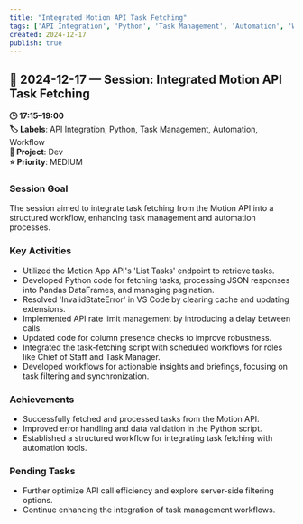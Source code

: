 ```yaml
---
title: "Integrated Motion API Task Fetching"
tags: ['API Integration', 'Python', 'Task Management', 'Automation', 'Workflow']
created: 2024-12-17
publish: true
---
```


## 📅 2024-12-17 — Session: Integrated Motion API Task Fetching

**🕒 17:15–19:00**  
**🏷️ Labels**: API Integration, Python, Task Management, Automation, Workflow  
**📂 Project**: Dev  
**⭐ Priority**: MEDIUM  


### Session Goal
The session aimed to integrate task fetching from the Motion API into a structured workflow, enhancing task management and automation processes.

### Key Activities
- Utilized the Motion App API's 'List Tasks' endpoint to retrieve tasks.
- Developed Python code for fetching tasks, processing JSON responses into Pandas DataFrames, and managing pagination.
- Resolved 'InvalidStateError' in VS Code by clearing cache and updating extensions.
- Implemented API rate limit management by introducing a delay between calls.
- Updated code for column presence checks to improve robustness.
- Integrated the task-fetching script with scheduled workflows for roles like Chief of Staff and Task Manager.
- Developed workflows for actionable insights and briefings, focusing on task filtering and synchronization.

### Achievements
- Successfully fetched and processed tasks from the Motion API.
- Improved error handling and data validation in the Python script.
- Established a structured workflow for integrating task fetching with automation tools.

### Pending Tasks
- Further optimize API call efficiency and explore server-side filtering options.
- Continue enhancing the integration of task management workflows.
